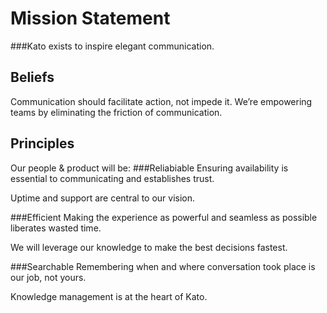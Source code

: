 Mission Statement
=================
###Kato exists to inspire elegant communication.

Beliefs
-------
Communication should facilitate action, not impede it. We’re empowering teams by eliminating the friction of communication.

Principles
----------
Our people & product will be:
###Reliabiable
 Ensuring availability is essential to communicating and establishes trust.
 
 Uptime and support are central to our vision.
 
###Efficient
 Making the experience as powerful and seamless as possible liberates wasted time.
 
 We will leverage our knowledge to make the best decisions fastest.
 
###Searchable
 Remembering when and where conversation took place is our job, not yours.
 
 Knowledge management is at the heart of Kato.
